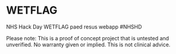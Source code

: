 # WETFLAG
NHS Hack Day WETFLAG paed resus webapp #NHSHD


Please note: This is a proof of concept project that is untested and unverified. No warranty given or implied. This is not clinical advice.
